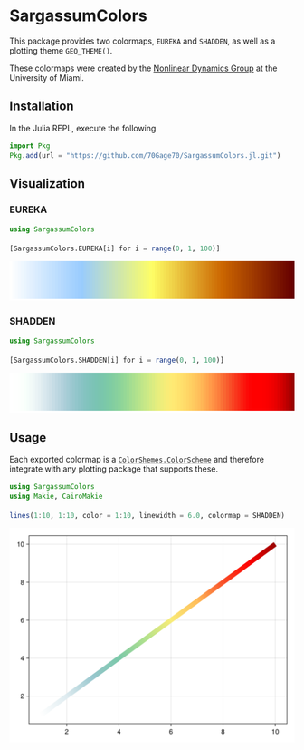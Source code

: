 # SargassumColors

This package provides two colormaps, `EUREKA` and `SHADDEN`, as well as a plotting theme `GEO_THEME()`.

These colormaps were created by the [Nonlinear Dynamics Group](https://nonlinear.earth.miami.edu/people/index.html) at the University of Miami.

## Installation

In the Julia REPL, execute the following

```julia
import Pkg
Pkg.add(url = "https://github.com/70Gage70/SargassumColors.jl.git")
```

## Visualization

### EUREKA

```julia
using SargassumColors

[SargassumColors.EUREKA[i] for i = range(0, 1, 100)]
```

[!["The Eureka colormap"](examples/eureka.svg)](https://70gage70.github.io/SargassumColors.jl/)

### SHADDEN

```julia
using SargassumColors

[SargassumColors.SHADDEN[i] for i = range(0, 1, 100)]
```

[!["The Shadden colormap"](examples/shadden.svg)](https://70gage70.github.io/SargassumColors.jl/)

## Usage

Each exported colormap is a [`ColorShemes.ColorScheme`](https://juliagraphics.github.io/ColorSchemes.jl/stable/) and therefore integrate with any plotting package that supports these. 

```julia
using SargassumColors
using Makie, CairoMakie

lines(1:10, 1:10, color = 1:10, linewidth = 6.0, colormap = SHADDEN)
```

[!["The Shadden colormap applied to a line"](examples/makie.png)](https://70gage70.github.io/SargassumFromAFAI.jl/)